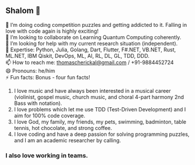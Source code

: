 ## Shalom 👋
🌱 I’m doing coding competition puzzles and getting addicted to it. Falling in love with code again is highly exciting! <br>
👯 I’m looking to collaborate on Learning Quantum Computing coherently. <br>
🤔 I’m looking for help with my current research situation (independent).<br>
💬 Expertise: Python, Julia, Golang, Dart, Flutter, F#.NET, VB.NET, Rust, ML.NET, IBM Qiskit, DevOps, ML, AI, RL, DL, GL, TDD, DDD. <br>
📫 How to reach me: thomascherickal@gmail.com / +91-9884452724 <br>
😄 Pronouns: he/him <br>
⚡  Fun facts: Bonus - four fun facts! <br>
1) I love music and have always been interested in a musical career (violinist, gospel music, church music, and choral 4-part harmony 2nd Bass with notation). <br> 
2) I love problems which let me use TDD (Test-Driven Development) and I aim for 100% code coverage. <br>
3) I love God, my family, my friends, my pets, swimming, badminton, table tennis, hot chocolate, and strong coffee. <br>
4) I love coding and have a deep passion for solving programming puzzles, and I am an academic researcher by calling. <br>
### I also love working in teams.<br>


